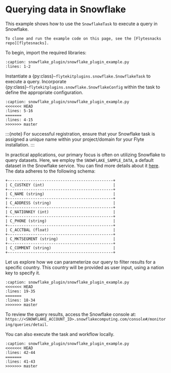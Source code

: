 # Querying data in Snowflake

This example shows how to use the `SnowflakeTask` to execute a query in Snowflake.

```{note}
To clone and run the example code on this page, see the [Flytesnacks repo][flytesnacks].
```

To begin, import the required libraries:

```{rli} https://raw.githubusercontent.com/flyteorg/flytesnacks/master/examples/snowflake_plugin/snowflake_plugin/snowflake_plugin_example.py
:caption: snowflake_plugin/snowflake_plugin_example.py
:lines: 1-2
```

Instantiate a {py:class}`~flytekitplugins.snowflake.SnowflakeTask` to execute a query.
Incorporate {py:class}`~flytekitplugins.snowflake.SnowflakeConfig` within the task to define the appropriate configuration.

```{rli} https://raw.githubusercontent.com/flyteorg/flytesnacks/master/examples/snowflake_plugin/snowflake_plugin/snowflake_plugin_example.py
:caption: snowflake_plugin/snowflake_plugin_example.py
<<<<<<< HEAD
:lines: 5-16
=======
:lines: 4-15
>>>>>>> master
```

:::{note}
For successful registration, ensure that your Snowflake task is assigned a unique
name within your project/domain for your Flyte installation.
:::

In practical applications, our primary focus is often on utilizing Snowflake to query datasets.
Here, we employ the `SNOWFLAKE_SAMPLE_DATA`, a default dataset in the Snowflake service.
You can find more details about it [here](https://docs.snowflake.com/en/user-guide/sample-data.html).
The data adheres to the following schema:

```{eval-rst}
+----------------------------------------------+
| C_CUSTKEY (int)                              |
+----------------------------------------------+
| C_NAME (string)                              |
+----------------------------------------------+
| C_ADDRESS (string)                           |
+----------------------------------------------+
| C_NATIONKEY (int)                            |
+----------------------------------------------+
| C_PHONE (string)                             |
+----------------------------------------------+
| C_ACCTBAL (float)                            |
+----------------------------------------------+
| C_MKTSEGMENT (string)                        |
+----------------------------------------------+
| C_COMMENT (string)                           |
+----------------------------------------------+
```

Let us explore how we can parameterize our query to filter results for a specific country.
This country will be provided as user input, using a nation key to specify it.

```{rli} https://raw.githubusercontent.com/flyteorg/flytesnacks/master/examples/snowflake_plugin/snowflake_plugin/snowflake_plugin_example.py
:caption: snowflake_plugin/snowflake_plugin_example.py
<<<<<<< HEAD
:lines: 19-35
=======
:lines: 18-34
>>>>>>> master
```

To review the query results, access the Snowflake console at:
`https://<SNOWFLAKE_ACCOUNT_ID>.snowflakecomputing.com/console#/monitoring/queries/detail`.

You can also execute the task and workflow locally.

```{rli} https://raw.githubusercontent.com/flyteorg/flytesnacks/master/examples/snowflake_plugin/snowflake_plugin/snowflake_plugin_example.py
:caption: snowflake_plugin/snowflake_plugin_example.py
<<<<<<< HEAD
:lines: 42-44
=======
:lines: 41-43
>>>>>>> master
```

[flytesnacks]: https://github.com/flyteorg/flytesnacks/tree/master/examples/snowflake_plugin
